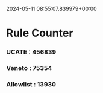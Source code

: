 2024-05-11 08:55:07.839979+00:00
# Rule Counter 
 ### UCATE : 456839

 ### Veneto : 75354

 ### Allowlist : 13930